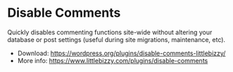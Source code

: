 # Disable Comments

Quickly disables commenting functions site-wide without altering your database or post settings (useful during site migrations, maintenance, etc).

* Download: https://wordpress.org/plugins/disable-comments-littlebizzy/
* More info: https://www.littlebizzy.com/plugins/disable-comments
